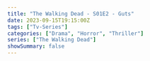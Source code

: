 ```yaml
---
title: "The Walking Dead - S01E2 - Guts"
date: 2023-09-15T19:15:00Z
tags: ["Tv-Series"]
categories: ["Drama", "Horror", "Thriller"]
series: ["The Walking Dead"]
showSummary: false
---
```


  <mux-player stream-type="on-demand"
  src="https://kp3d-my.sharepoint.com/personal/ryoo_kp3d_onmicrosoft_com/_layouts/15/download.aspx?share=Ea_F-LqUsU1Pm5K-TcBz7AIBuQKfyREvXpbecfNOLAG0SA" metadata-video-title="The Walking Dead - S01E2 - Guts" prefer-playback="mse" controls>
  </mux-player>
  
  
  <script src="https://cdn.jsdelivr.net/npm/@mux/mux-player"></script>
  
   <script id="Y1pX4YuAj6V3eznHx2hJ1VpV3jbJX7KaYU3XWo6nQxI" type="application/ld+json">
 {
  "@context": "https://schema.org/",
  "@type": "VideoObject",
  "name": "The Walking Dead - S01E2 - Guts",
  "contentUrl": "https://stream.mux.com/7lDk4VEXunKYLdSQKI17ZOSdynwUkUBkjgKQ1I8Dv00I.m3u8?quality=auto",
  "thumbnailUrl": "https://m.media-amazon.com/images/M/MV5BMTgxNDQzNjQ2NV5BMl5BanBnXkFtZTcwODg2MDQwNA@@._V1_.jpg?width=314&fit_mode=preserve&time=25",
  "uploadDate": "2023-09-15T19:15:00Z",
}

</script>

